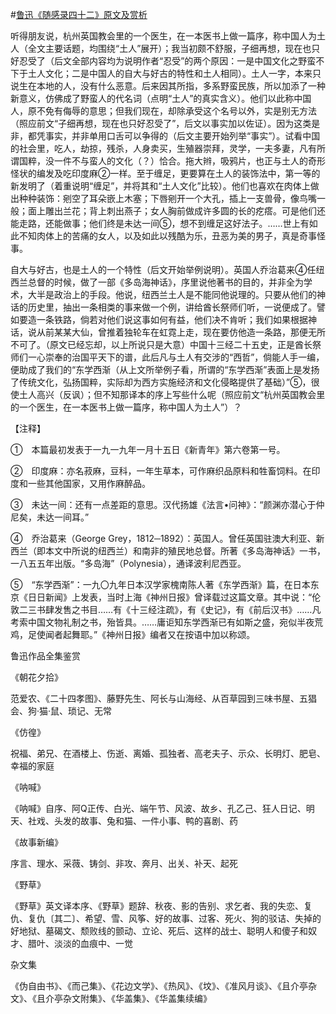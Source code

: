 #[鲁迅《随感录四十二》原文及赏析](https://www.vrrw.net/wx/7558.html)

听得朋友说，杭州英国教会里的一个医生，在一本医书上做一篇序，称中国人为土人（全文主要话题，均围绕“土人”展开）；我当初颇不舒服，子细再想，现在也只好忍受了（后文全部内容均为说明作者“忍受”的两个原因：一是中国文化之野蛮不下于土人文化；二是中国人的自大与好古的特性和土人相同）。土人一字，本来只说生在本地的人，没有什么恶意。后来因其所指，多系野蛮民族，所以加添了一种新意义，仿佛成了野蛮人的代名词（点明“土人”的真实含义）。他们以此称中国人，原不免有侮辱的意思；但我们现在，却除承受这个名号以外，实是别无方法（照应前文“子细再想，现在也只好忍受了”，后文以事实加以佐证）。因为这类是非，都凭事实，并非单用口舌可以争得的（后文主要开始列举“事实”）。试看中国的社会里，吃人，劫掠，残杀，人身卖买，生殖器崇拜，灵学，一夫多妻，凡有所谓国粹，没一件不与蛮人的文化（？）恰合。拖大辫，吸鸦片，也正与土人的奇形怪状的编发及吃印度麻②一样。至于缠足，更要算在土人的装饰法中，第一等的新发明了（着重说明“缠足”，并将其和“土人文化”比较）。他们也喜欢在肉体上做出种种装饰：剜空了耳朵嵌上木塞；下唇剜开一个大孔，插上一支兽骨，像鸟嘴一般；面上雕出兰花；背上刺出燕子；女人胸前做成许多圆的长的疙瘩。可是他们还能走路，还能做事；他们终是未达一间⑤，想不到缠足这好法子。……世上有如此不知肉体上的苦痛的女人，以及如此以残酷为乐，丑恶为美的男子，真是奇事怪事。



自大与好古，也是土人的一个特性（后文开始举例说明）。英国人乔治葛来④任纽西兰总督的时候，做了一部《多岛海神话》，序里说他著书的目的，并非全为学术，大半是政治上的手段。他说，纽西兰土人是不能同他说理的。只要从他们的神话的历史里，抽出一条相类的事来做一个例，讲给酋长祭师们听，一说便成了。譬如要造一条铁路，倘若对他们说这事如何有益，他们决不肯听；我们如果根据神话，说从前某某大仙，曾推着独轮车在虹霓上走，现在要仿他造一条路，那便无所不可了。（原文已经忘却，以上所说只是大意）中国十三经二十五史，正是酋长祭师们一心崇奉的治国平天下的谱，此后凡与土人有交涉的“西哲”，倘能人手一编，便助成了我们的“东学西渐（从上文所举例子看，所谓的“东学西渐”表面上是发扬了传统文化，弘扬国粹，实际却为西方实施经济和文化侵略提供了基础）”⑤，很使土人高兴（反讽）；但不知那译本的序上写些什么呢（照应前文“杭州英国教会里的一个医生，在一本医书上做一篇序，称中国人为土人”）？



【注释】

①　本篇最初发表于一九一九年一月十五日《新青年》第六卷第一号。

②　印度麻：亦名菽麻，豆科，一年生草本，可作麻织品原料和牲畜饲料。在印度和一些其他国家，又用作麻醉品。

③　未达一间：还有一点差距的意思。汉代扬雄《法言•问神》：“颜渊亦潜心于仲尼矣，未达一间耳。”

④　乔治葛来（George Grey，1812─1892）：英国人。曾任英国驻澳大利亚、新西兰（即本文中所说的纽西兰）和南非的殖民地总督。所著《多岛海神话》一书，一八五五年出版。“多岛海”（Polynesia），通译波利尼西亚。

⑤　“东学西渐”：一九〇九年日本汉学家槐南陈人著《东学西渐》篇，在日本东京《日日新闻》上发表，当时上海《神州日报》曾译载过这篇文章。其中说：“伦敦二三书肆发售之书目……有《十三经注疏》，有《史记》，有《前后汉书》……凡考索中国文物礼制之书，殆皆具。……庸讵知东学西渐已有如斯之盛，宛似半夜荒鸡，足使闻者起舞耶。”《神州日报》编者又在按语中加以称颂。

鲁迅作品全集鉴赏

《朝花夕拾》

范爱农、《二十四孝图》、藤野先生、阿长与山海经、从百草园到三味书屋、五猖会、狗·猫·鼠、琐记、无常

《仿徨》

祝福、弟兄、在酒楼上、伤逝、离婚、孤独者、高老夫子、示众、长明灯、肥皂、幸福的家庭

《呐喊》

《呐喊》自序、阿Q正传、白光、端午节、风波、故乡、孔乙己、狂人日记、明天、社戏、头发的故事、兔和猫、一件小事、鸭的喜剧、药

《故事新编》

序言、理水、采薇、铸剑、非攻、奔月、出关、补天、起死

《野草》

《野草》英文译本序、《野草》题辞、秋夜、影的告别、求乞者、我的失恋、复仇、复仇〔其二〕、希望、雪、风筝、好的故事、过客、死火、狗的驳诘、失掉的好地狱、墓碣文、颓败线的颤动、立论、死后、这样的战士、聪明人和傻子和奴才、腊叶、淡淡的血痕中、一觉

杂文集

《伪自由书》、《而己集》、《花边文学》、《热风》、《坟》、《准风月谈》、《且介亭杂文》、《且介亭杂文附集》、《华盖集》、《华盖集续编》


